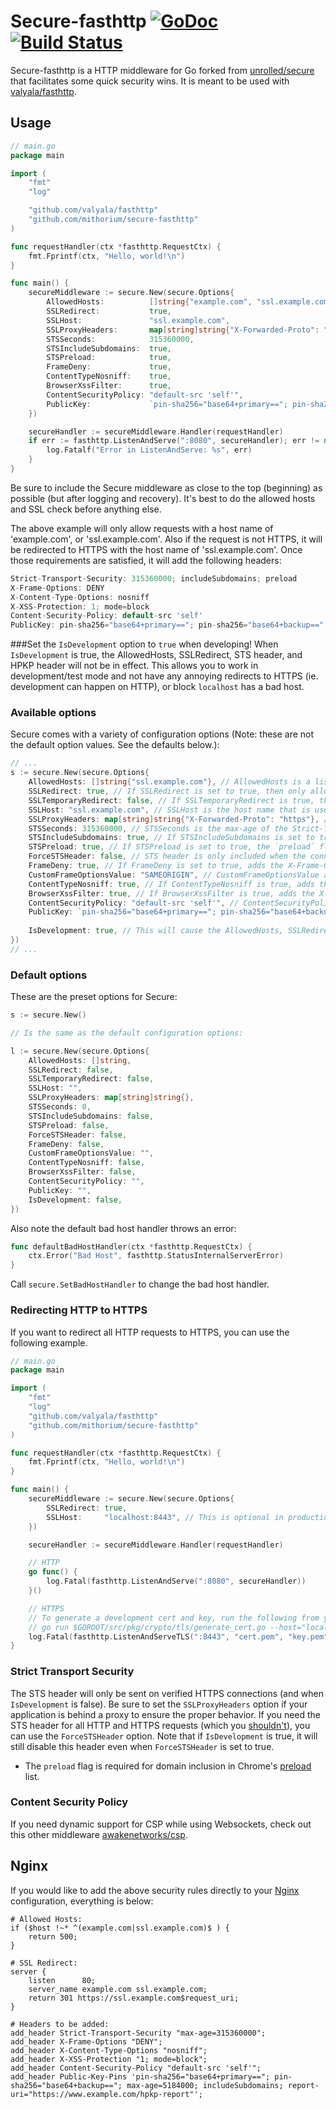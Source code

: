 # Secure-fasthttp [![GoDoc](https://godoc.org/github.com/mithorium/secure-fasthttp?status.svg)](http://godoc.org/github.com/mithorium/secure-fasthttp) [![Build Status](https://travis-ci.org/mithorium/secure-fasthttp.svg)](https://travis-ci.org/mithorium/secure-fasthttp)

Secure-fasthttp is a HTTP middleware for Go forked from [unrolled/secure](https://github.com/unrolled/secure) that facilitates some quick security wins. It is meant to be used with [valyala/fasthttp](https://github.com/valyala/fasthttp).

## Usage

~~~ go
// main.go
package main

import (
    "fmt"
    "log"

    "github.com/valyala/fasthttp"
    "github.com/mithorium/secure-fasthttp"
)

func requestHandler(ctx *fasthttp.RequestCtx) {
    fmt.Fprintf(ctx, "Hello, world!\n")
}

func main() {
    secureMiddleware := secure.New(secure.Options{
        AllowedHosts:          []string{"example.com", "ssl.example.com"},
        SSLRedirect:           true,
        SSLHost:               "ssl.example.com",
        SSLProxyHeaders:       map[string]string{"X-Forwarded-Proto": "https"},
        STSSeconds:            315360000,
        STSIncludeSubdomains:  true,
        STSPreload:            true,
        FrameDeny:             true,
        ContentTypeNosniff:    true,
        BrowserXssFilter:      true,
        ContentSecurityPolicy: "default-src 'self'",
        PublicKey:             `pin-sha256="base64+primary=="; pin-sha256="base64+backup=="; max-age=5184000; includeSubdomains; report-uri="https://www.example.com/hpkp-report"`,
    })

    secureHandler := secureMiddleware.Handler(requestHandler)
    if err := fasthttp.ListenAndServe(":8080", secureHandler); err != nil {
        log.Fatalf("Error in ListenAndServe: %s", err)
    }
}
~~~

Be sure to include the Secure middleware as close to the top (beginning) as possible (but after logging and recovery). It's best to do the allowed hosts and SSL check before anything else.

The above example will only allow requests with a host name of 'example.com', or 'ssl.example.com'. Also if the request is not HTTPS, it will be redirected to HTTPS with the host name of 'ssl.example.com'.
Once those requirements are satisfied, it will add the following headers:
~~~ go
Strict-Transport-Security: 315360000; includeSubdomains; preload
X-Frame-Options: DENY
X-Content-Type-Options: nosniff
X-XSS-Protection: 1; mode=block
Content-Security-Policy: default-src 'self'
PublicKey: pin-sha256="base64+primary=="; pin-sha256="base64+backup=="; max-age=5184000; includeSubdomains; report-uri="https://www.example.com/hpkp-report"
~~~

###Set the `IsDevelopment` option to `true` when developing!
When `IsDevelopment` is true, the AllowedHosts, SSLRedirect, STS header, and HPKP header will not be in effect. This allows you to work in development/test mode and not have any annoying redirects to HTTPS (ie. development can happen on HTTP), or block `localhost` has a bad host.

### Available options
Secure comes with a variety of configuration options (Note: these are not the default option values. See the defaults below.):

~~~ go
// ...
s := secure.New(secure.Options{
    AllowedHosts: []string{"ssl.example.com"}, // AllowedHosts is a list of fully qualified domain names that are allowed. Default is empty list, which allows any and all host names.
    SSLRedirect: true, // If SSLRedirect is set to true, then only allow HTTPS requests. Default is false.
    SSLTemporaryRedirect: false, // If SSLTemporaryRedirect is true, the a 302 will be used while redirecting. Default is false (301).
    SSLHost: "ssl.example.com", // SSLHost is the host name that is used to redirect HTTP requests to HTTPS. Default is "", which indicates to use the same host.
    SSLProxyHeaders: map[string]string{"X-Forwarded-Proto": "https"}, // SSLProxyHeaders is set of header keys with associated values that would indicate a valid HTTPS request. Useful when using Nginx: `map[string]string{"X-Forwarded-Proto": "https"}`. Default is blank map.
    STSSeconds: 315360000, // STSSeconds is the max-age of the Strict-Transport-Security header. Default is 0, which would NOT include the header.
    STSIncludeSubdomains: true, // If STSIncludeSubdomains is set to true, the `includeSubdomains` will be appended to the Strict-Transport-Security header. Default is false.
    STSPreload: true, // If STSPreload is set to true, the `preload` flag will be appended to the Strict-Transport-Security header. Default is false.
    ForceSTSHeader: false, // STS header is only included when the connection is HTTPS. If you want to force it to always be added, set to true. `IsDevelopment` still overrides this. Default is false.
    FrameDeny: true, // If FrameDeny is set to true, adds the X-Frame-Options header with the value of `DENY`. Default is false.
    CustomFrameOptionsValue: "SAMEORIGIN", // CustomFrameOptionsValue allows the X-Frame-Options header value to be set with a custom value. This overrides the FrameDeny option.
    ContentTypeNosniff: true, // If ContentTypeNosniff is true, adds the X-Content-Type-Options header with the value `nosniff`. Default is false.
    BrowserXssFilter: true, // If BrowserXssFilter is true, adds the X-XSS-Protection header with the value `1; mode=block`. Default is false.
    ContentSecurityPolicy: "default-src 'self'", // ContentSecurityPolicy allows the Content-Security-Policy header value to be set with a custom value. Default is "".
    PublicKey: `pin-sha256="base64+primary=="; pin-sha256="base64+backup=="; max-age=5184000; includeSubdomains; report-uri="https://www.example.com/hpkp-report"`, // PublicKey implements HPKP to prevent MITM attacks with forged certificates. Default is "".
    
    IsDevelopment: true, // This will cause the AllowedHosts, SSLRedirect, and STSSeconds/STSIncludeSubdomains options to be ignored during development. When deploying to production, be sure to set this to false.
})
// ...
~~~

### Default options
These are the preset options for Secure:

~~~ go
s := secure.New()

// Is the same as the default configuration options:

l := secure.New(secure.Options{
    AllowedHosts: []string,
    SSLRedirect: false,
    SSLTemporaryRedirect: false,
    SSLHost: "",
    SSLProxyHeaders: map[string]string{},
    STSSeconds: 0,
    STSIncludeSubdomains: false,
    STSPreload: false,
    ForceSTSHeader: false,
    FrameDeny: false,
    CustomFrameOptionsValue: "",
    ContentTypeNosniff: false,
    BrowserXssFilter: false,
    ContentSecurityPolicy: "",
    PublicKey: "",
    IsDevelopment: false,
})
~~~
Also note the default bad host handler throws an error:
~~~ go
func defaultBadHostHandler(ctx *fasthttp.RequestCtx) {
	ctx.Error("Bad Host", fasthttp.StatusInternalServerError)
}
~~~
Call `secure.SetBadHostHandler` to change the bad host handler.

### Redirecting HTTP to HTTPS
If you want to redirect all HTTP requests to HTTPS, you can use the following example.

~~~ go
// main.go
package main

import (
    "fmt"
    "log"
    "github.com/valyala/fasthttp"
    "github.com/mithorium/secure-fasthttp"
)

func requestHandler(ctx *fasthttp.RequestCtx) {
    fmt.Fprintf(ctx, "Hello, world!\n")
}

func main() {
    secureMiddleware := secure.New(secure.Options{
        SSLRedirect: true,
        SSLHost:     "localhost:8443", // This is optional in production. The default behavior is to just redirect the request to the HTTPS protocol. Example: http://github.com/some_page would be redirected to https://github.com/some_page.
    })

    secureHandler := secureMiddleware.Handler(requestHandler)

    // HTTP
    go func() {
        log.Fatal(fasthttp.ListenAndServe(":8080", secureHandler))
    }()

    // HTTPS
    // To generate a development cert and key, run the following from your *nix terminal:
    // go run $GOROOT/src/pkg/crypto/tls/generate_cert.go --host="localhost"
    log.Fatal(fasthttp.ListenAndServeTLS(":8443", "cert.pem", "key.pem", secureHandler))
}
~~~

### Strict Transport Security
The STS header will only be sent on verified HTTPS connections (and when `IsDevelopment` is false). Be sure to set the `SSLProxyHeaders` option if your application is behind a proxy to ensure the proper behavior. If you need the STS header for all HTTP and HTTPS requests (which you [shouldn't](http://tools.ietf.org/html/rfc6797#section-7.2)), you can use the `ForceSTSHeader` option. Note that if `IsDevelopment` is true, it will still disable this header even when `ForceSTSHeader` is set to true.

* The `preload` flag is required for domain inclusion in Chrome's [preload](https://hstspreload.appspot.com/) list.

### Content Security Policy
If you need dynamic support for CSP while using Websockets, check out this other middleware [awakenetworks/csp](https://github.com/awakenetworks/csp).  

## Nginx
If you would like to add the above security rules directly to your [Nginx](http://wiki.nginx.org/Main) configuration, everything is below:
~~~
# Allowed Hosts:
if ($host !~* ^(example.com|ssl.example.com)$ ) {
    return 500;
}

# SSL Redirect:
server {
    listen      80;
    server_name example.com ssl.example.com;
    return 301 https://ssl.example.com$request_uri;
}

# Headers to be added:
add_header Strict-Transport-Security "max-age=315360000";
add_header X-Frame-Options "DENY";
add_header X-Content-Type-Options "nosniff";
add_header X-XSS-Protection "1; mode=block";
add_header Content-Security-Policy "default-src 'self'";
add_header Public-Key-Pins 'pin-sha256="base64+primary=="; pin-sha256="base64+backup=="; max-age=5184000; includeSubdomains; report-uri="https://www.example.com/hpkp-report"';
~~~
